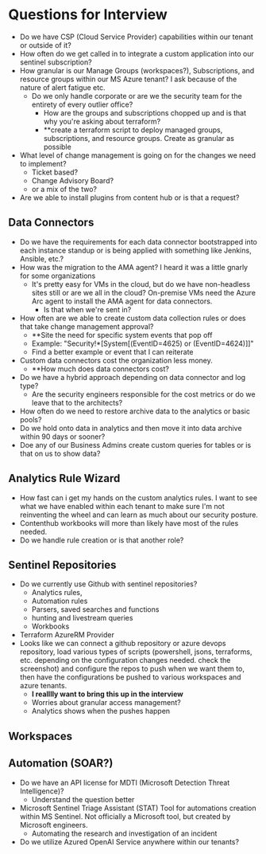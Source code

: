 # Questions for Interview
- Do we have CSP (Cloud Service Provider) capabilities within our tenant or outside of it?
- How often do we get called in to integrate a custom application into our sentinel subscription?
- How granular is our Manage Groups (workspaces?), Subscriptions, and resource groups within our MS Azure tenant? I ask because of the nature of alert fatigue etc.
	- Do we only handle corporate or are we the security team for the entirety of every outlier office?
		- How are the groups and subscriptions chopped up and is that why you're asking about terraform?
		- **create a terraform script to deploy managed groups, subscriptions, and resource groups. Create as granular as possible
- What level of change management is going on for the changes we need to implement? 
	- Ticket based?
	- Change Advisory Board?
	- or a mix of the two?
- Are we able to install plugins from content hub or is that a request?
## Data Connectors
- Do we have the requirements for each data connector bootstrapped into each instance standup or is being applied with something like Jenkins, Ansible, etc.?
- How was the migration to the AMA agent? I heard it was a little gnarly for some organizations
	- It's pretty easy for VMs in the cloud, but do we have non-headless sites still or are we all in the cloud? On-premise VMs need the Azure Arc agent to install the AMA agent for data connectors.
		- Is that when we're sent in?
- How often are we able to create custom data collection rules or does that take change management approval?
	- **Site the need for specific system events that pop off
	- Example: "Security!*[System[(EventID=4625) or (EventID=4624)]]"
	- Find a better example or event that I can reiterate
- Custom data connectors cost the organization less money.
	- **How much does data connectors cost?
- Do we have a hybrid approach depending on data connector and log type?
	- Are the security engineers responsible for the cost metrics or do we leave that to the architects?
- How often do we need to restore archive data to the analytics or basic pools?
- Do we hold onto data in analytics and then move it into data archive within 90 days or sooner?
- Doe any of our Business Admins create custom queries for tables or is that on us to show data?

## Analytics  Rule Wizard
- How fast can i get my hands on the custom analytics rules. I want to see what we have enabled within each tenant to make sure I'm not reinventing the wheel and can learn as much about our security posture.
- Contenthub workbooks will more than likely have most of the rules needed.
- Do we handle rule creation or is that another role?


## Sentinel Repositories
- Do we currently use Github with sentinel repositories?
	- Analytics rules,
	- Automation rules
	- Parsers, saved searches and functions
	- hunting and livestream queries
	- Workbooks
- Terraform AzureRM Provider
- Looks like we can connect a github repository or azure devops repository, load various types of scripts (powershell, jsons, terraforms, etc. depending on the configuration changes needed. check the screenshot) and configure the repos to push when we want them to, then have the configurations be pushed to various workspaces and azure tenants.
	- **I realllly want to bring this up in the interview**
	- Worries about granular access management?
	- Analytics shows when the pushes happen 
## Workspaces
## Automation (SOAR?)
- Do we have an API license for MDTI (Microsoft Detection Threat Intelligence)?
	- Understand the question better
- Microsoft Sentinel Triage Assistant (STAT) Tool for automations creation within MS Sentinel. Not officially a Microsoft tool, but created by Microsoft engineers.
	- Automating the research and investigation of an incident
- Do we utilize Azured OpenAI Service anywhere within our tenants?
